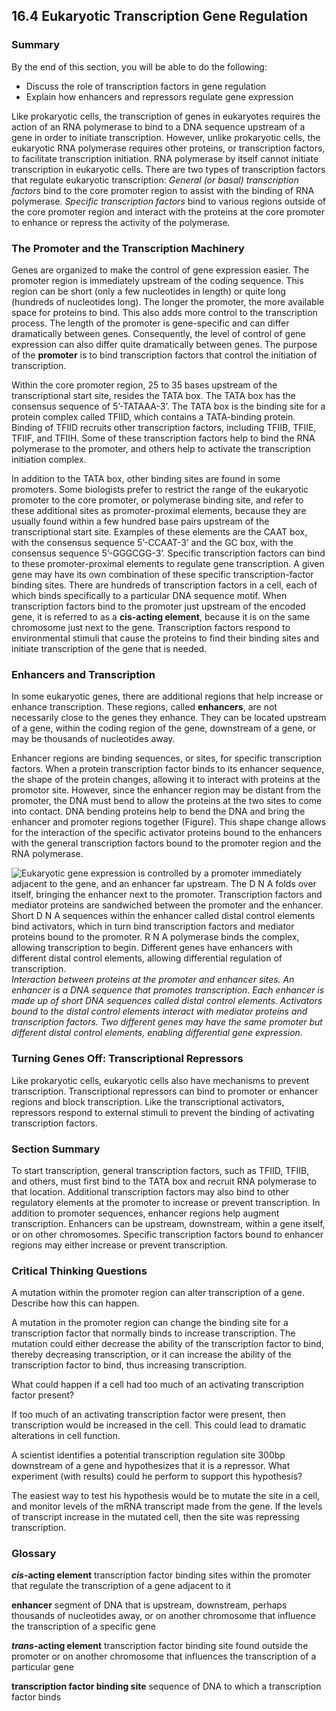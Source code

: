 ##  16.4 Eukaryotic Transcription Gene Regulation 

### Summary

By the end of this section, you will be able to do the following: 

  - Discuss the role of transcription factors in gene regulation
  - Explain how enhancers and repressors regulate gene expression

Like prokaryotic cells, the transcription of genes in eukaryotes requires the action of an RNA polymerase to bind to a DNA sequence upstream of a gene in order to initiate transcription. However, unlike prokaryotic cells, the eukaryotic RNA polymerase requires other proteins, or transcription factors, to facilitate transcription initiation. RNA polymerase by itself cannot initiate transcription in eukaryotic cells. There are two types of transcription factors that regulate eukaryotic transcription: _General (or basal) transcription factors_ bind to the core promoter region to assist with the binding of RNA polymerase. _Specific transcription factors_ bind to various regions outside of the core promoter region and interact with the proteins at the core promoter to enhance or repress the activity of the polymerase.

### The Promoter and the Transcription Machinery

Genes are organized to make the control of gene expression easier. The promoter region is immediately upstream of the coding sequence. This region can be short (only a few nucleotides in length) or quite long (hundreds of nucleotides long). The longer the promoter, the more available space for proteins to bind. This also adds more control to the transcription process. The length of the promoter is gene-specific and can differ dramatically between genes. Consequently, the level of control of gene expression can also differ quite dramatically between genes. The purpose of the **promoter** is to bind transcription factors that control the initiation of transcription.

Within the core promoter region, 25 to 35 bases upstream of the transcriptional start site, resides the TATA box. The TATA box has the consensus sequence of 5’-TATAAA-3’. The TATA box is the binding site for a protein complex called TFIID, which contains a TATA-binding protein. Binding of TFIID recruits other transcription factors, including TFIIB, TFIIE, TFIIF, and TFIIH. Some of these transcription factors help to bind the RNA polymerase to the promoter, and others help to activate the transcription initiation complex.

In addition to the TATA box, other binding sites are found in some promoters. Some biologists prefer to restrict the range of the eukaryotic promoter to the core promoter, or polymerase binding site, and refer to these additional sites as promoter-proximal elements, because they are usually found within a few hundred base pairs upstream of the transcriptional start site. Examples of these elements are the CAAT box, with the consensus sequence 5’-CCAAT-3’ and the GC box, with the consensus sequence 5’-GGGCGG-3’. Specific transcription factors can bind to these promoter-proximal elements to regulate gene transcription. A given gene may have its own combination of these specific transcription-factor binding sites. There are hundreds of transcription factors in a cell, each of which binds specifically to a particular DNA sequence motif. When transcription factors bind to the promoter just upstream of the encoded gene, it is referred to as a **cis-acting element**, because it is on the same chromosome just next to the gene. Transcription factors respond to environmental stimuli that cause the proteins to find their binding sites and initiate transcription of the gene that is needed.

### Enhancers and Transcription

In some eukaryotic genes, there are additional regions that help increase or enhance transcription. These regions, called **enhancers**, are not necessarily close to the genes they enhance. They can be located upstream of a gene, within the coding region of the gene, downstream of a gene, or may be thousands of nucleotides away.

Enhancer regions are binding sequences, or sites, for specific transcription factors. When a protein transcription factor binds to its enhancer sequence, the shape of the protein changes, allowing it to interact with proteins at the promotor site. However, since the enhancer region may be distant from the promoter, the DNA must bend to allow the proteins at the two sites to come into contact. DNA bending proteins help to bend the DNA and bring the enhancer and promoter regions together (Figure). This shape change allows for the interaction of the specific activator proteins bound to the enhancers with the general transcription factors bound to the promoter region and the RNA polymerase.

![Eukaryotic gene expression is controlled by a promoter immediately adjacent to the gene, and an enhancer far upstream. The D N A folds over itself, bringing the enhancer next to the promoter. Transcription factors and mediator proteins are sandwiched between the promoter and the enhancer. Short D N A sequences within the enhancer called distal control elements bind activators, which in turn bind transcription factors and mediator proteins bound to the promoter. R N A polymerase binds the complex, allowing transcription to begin. Different genes have enhancers with different distal control elements, allowing differential regulation of transcription.][1] _Interaction between proteins at the promoter and enhancer sites. An enhancer is a DNA sequence that promotes transcription. Each enhancer is made up of short DNA sequences called distal control elements. Activators bound to the distal control elements interact with mediator proteins and transcription factors. Two different genes may have the same promoter but different distal control elements, enabling differential gene expression._

### Turning Genes Off: Transcriptional Repressors

Like prokaryotic cells, eukaryotic cells also have mechanisms to prevent transcription. Transcriptional repressors can bind to promoter or enhancer regions and block transcription. Like the transcriptional activators, repressors respond to external stimuli to prevent the binding of activating transcription factors.

### Section Summary

To start transcription, general transcription factors, such as TFIID, TFIIB, and others, must first bind to the TATA box and recruit RNA polymerase to that location. Additional transcription factors may also bind to other regulatory elements at the promoter to increase or prevent transcription. In addition to promoter sequences, enhancer regions help augment transcription. Enhancers can be upstream, downstream, within a gene itself, or on other chromosomes. Specific transcription factors bound to enhancer regions may either increase or prevent transcription.

### Critical Thinking Questions

A mutation within the promoter region can alter transcription of a gene. Describe how this can happen.

A mutation in the promoter region can change the binding site for a transcription factor that normally binds to increase transcription. The mutation could either decrease the ability of the transcription factor to bind, thereby decreasing transcription, or it can increase the ability of the transcription factor to bind, thus increasing transcription.

What could happen if a cell had too much of an activating transcription factor present?

If too much of an activating transcription factor were present, then transcription would be increased in the cell. This could lead to dramatic alterations in cell function.

A scientist identifies a potential transcription regulation site 300bp downstream of a gene and hypothesizes that it is a repressor. What experiment (with results) could he perform to support this hypothesis? 

The easiest way to test his hypothesis would be to mutate the site in a cell, and monitor levels of the mRNA transcript made from the gene. If the levels of transcript increase in the mutated cell, then the site was repressing transcription. 

### Glossary

**_cis_-acting element** transcription factor binding sites within the promoter that regulate the transcription of a gene adjacent to it

**enhancer** segment of DNA that is upstream, downstream, perhaps thousands of nucleotides away, or on another chromosome that influence the transcription of a specific gene

**_trans_-acting element** transcription factor binding site found outside the promoter or on another chromosome that influences the transcription of a particular gene

**transcription factor binding site** sequence of DNA to which a transcription factor binds

   [1]: https://cnx.org/resources/7f8a0dec6ea3677a958becc028c1c3f9647facbc/Figure_16_04_01.jpg

